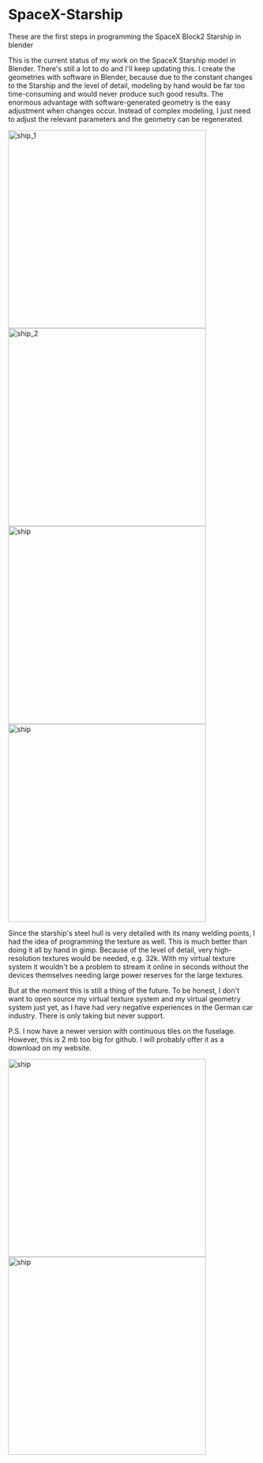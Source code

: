 # SpaceX-Starship
These are the first steps in programming the SpaceX Block2 Starship in blender

This is the current status of my work on the SpaceX Starship model in Blender. There's still a lot to do and I'll keep updating this. 
I create the geometries with software in Blender, because due to the constant changes to the Starship and the level of detail, 
modeling by hand would be far too time-consuming and would never produce such good results. 
The enormous advantage with software-generated geometry is the easy adjustment when changes occur. 
Instead of complex modeling, I just need to adjust the relevant parameters and the geometry can be regenerated.


<img src="https://github.com/user-attachments/assets/1c6a5d2b-b6f2-451d-865f-d5f836748074" alt="ship_1" width="400"/>
<img src="https://github.com/user-attachments/assets/bf4abad1-b5f3-4225-a89d-05fe01064ad1" alt="ship_2" width="400"/>
<img src="https://github.com/user-attachments/assets/42f55388-d4b0-44a5-8060-0776323099c6" alt="ship" width="400"/>
<img src="https://github.com/user-attachments/assets/fdb4be9a-18e2-46e4-acef-3adf651317f4" alt="ship" width="400"/>

Since the starship's steel hull is very detailed with its many welding points, I had the idea of ​​programming the texture as well. 
This is much better than doing it all by hand in gimp. Because of the level of detail, very high-resolution textures would be needed, e.g. 32k. 
With my virtual texture system it wouldn't be a problem to stream it online in seconds without the devices themselves needing large power reserves for the large textures.

But at the moment this is still a thing of the future. To be honest, I don't want to open source my virtual texture system and my virtual geometry system just yet, 
as I have had very negative experiences in the German car industry. There is only taking but never support.

P.S. I now have a newer version with continuous tiles on the fuselage. However, this is 2 mb too big for github. I will probably offer it as a download on my website.




<img src="https://github.com/user-attachments/assets/b9fe1fe3-d32e-401f-addf-9c9d4e620bad" alt="ship" width="400"/>
<img src="https://github.com/user-attachments/assets/99223403-5d83-497f-8560-513239f0e30e" alt="ship" width="400"/>
